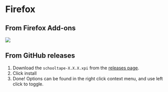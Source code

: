 # Firefox

## From Firefox Add-ons

<a href="https://addons.mozilla.org/en-US/firefox/addon/schooltape/"><img src="https://img.shields.io/badge/Firefox_Add--ons-f5a97f?style=for-the-badge&logo=Firefox-Browser&logoColor=24273a"></a>

## From GitHub releases

1. Download the `schooltape-X.X.X.xpi` from the [releases page](https://github.com/schooltape/schooltape/releases/latest).
2. Click install
3. Done! Options can be found in the right click context menu, and use left click to toggle.
